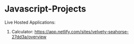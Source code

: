 # Javascript-Projects

Live Hosted Applications: 

1) Calculator: https://app.netlify.com/sites/velvety-seahorse-27dd3a/overview
